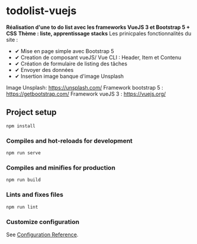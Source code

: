 # todolist-vuejs


**Réalisation d'une to do list avec les frameworks VueJS 3 et Bootstrap 5 + CSS**
**Thème : liste, apprentissage stacks**
Les prinicpales fonctionnalités du site :

- ✔ Mise en page simple avec Bootstrap 5
- ✔ Creation de composant vueJS/ Vue CLI : Header, Item et Contenu
- ✔ Création de formulaire de listing des tâches
- ✔ Envoyer des données
- ✔ Insertion image banque d'image Unsplash

Image Unsplash: https://unsplash.com/
Framework bootstrap 5 : https://getbootstrap.com/
Framework vueJS 3 : https://vuejs.org/

## Project setup
```
npm install
```

### Compiles and hot-reloads for development
```
npm run serve
```

### Compiles and minifies for production
```
npm run build
```

### Lints and fixes files
```
npm run lint
```

### Customize configuration
See [Configuration Reference](https://cli.vuejs.org/config/).

